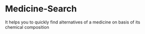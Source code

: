 # Medicine-Search
It helps you to quickly find alternatives of a medicine on basis of its chemical composition
